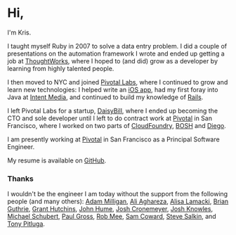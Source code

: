 # Hi,

I'm Kris.

I taught myself Ruby in 2007 to solve a data entry problem. I did a couple of presentations on the automation framework I wrote and ended up getting a job at [ThoughtWorks](http://www.thoughtworks.com), where I hoped to (and did) grow as a developer by learning from highly talented people.

I then moved to NYC and joined [Pivotal Labs](http://www.pivotallabs.com), where I continued to grow and learn new technologies: I helped write an [iOS app](http://flywheel.com/san-francisco), had my first foray into Java at [Intent Media](http://intentmedia.com), and continued to build my knowledge of [Rails](http://www.rubyonrails.org).

I left Pivotal Labs for a startup, [DaisyBill](http://www.daisybill.com), where I ended up becoming the CTO and sole developer until I left to do contract work at [Pivotal](http://www.pivotal.io) in San Francisco, where I worked on two parts of [CloudFoundry](http://pivotal.io/platform-as-a-service/pivotal-cloud-foundry), [BOSH](http://www.bosh.io) and [Diego](https://github.com/cloudfoundry-incubator/diego-design-notes).

I am presently working at <a href='http://pivotal.io'>Pivotal</a> in San Francisco as a Principal Software Engineer.

My resume is available on [GitHub](https://github.com/krishicks/resume).

### Thanks

I wouldn't be the engineer I am today without the support from the following people (and many others):
  [Adam Milligan](https://www.twitter.com/adammilligan),
  [Ali Aghareza](https://www.twitter.com/aghareza),
  [Alisa Lamacki](https://www.linkedin.com/pub/alisa-lamacki/b/2a8/aa5),
  [Brian Guthrie](https://www.twitter.com/bguthrie),
  [Grant Hutchins](https://www.twitter.com/nertzy),
  [John Hume](https://www.twitter.com/duelinmarkers),
  [Josh Cronemeyer](https://twitter.com/cuberick),
  [Josh Knowles](https://www.twitter.com/joshknowles),
  [Michael Schubert](https://www.twitter.com/schubertcx),
  [Paul Gross](https://www.twitter.com/pgr0ss),
  [Rob Mee](http://www.pivotallabs.com/team/executives/),
  [Sam Coward](https://www.twitter.com/samcoward),
  [Steve Salkin](https://www.twitter.com/stevesalkin),
  and
  [Tony Pitluga](https://www.twitter.com/pitluga).
